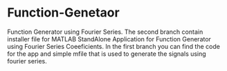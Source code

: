 # Function-Genetaor
Function Generator using Fourier Series.
The second branch contain installer file for MATLAB StandAlone Application for Function Generator using Fourier Series Coeeficients.
In the first branch you can find the code for the app and simple mfile that is used to generate the signals using fourier series.
